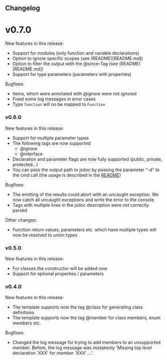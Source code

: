 ## Changelog

# v0.7.0
New features in this release:
 - Support for modules (only function and variable declarations)
 - Option to ignore specific scopes (see (README)[README.md])
 - Option to filter the output with the @since-Tag (see (README)[README.md])
 - Support for type parameters (parameters with properties)

Bugfixes:
 - Items, which were annotated with @ignore were not ignored
 - Fixed some log messages in error cases
 - Type ```function``` will no be mapped to ```Function```

### v0.6.0
New features in this release:
 - Support for multiple parameter types
 - The following tags are now supported
   - @ignore
   - @interface
 - Declaration and parameter flags are now fully supported (public, private, protected...)
 - You can pass the output path to jsdoc by passing the parameter "-d" to the cmd call
   (the usage is described in the [README](README.md#Output-directory-/-file))

Bugfixes:
 - The emitting of the results could abort with an uncaught exception. We now catch all uncaught
   exceptions and write the error to the console
 - Tags with multiple lines in the jsdoc description were not correctly parsed

Other changes:
 - Function return values, parameters etc. which have multiple types will now be resolved to union
   types

### v0.5.0
New features in this release:
 - For classes the constructor will be added now
 - Support for optional properties / parameters

### v0.4.0
New features in this release:
 - The template supports now the tag @class for generating class definitions
 - The template supports now the tag @member for class members, enum members etc.

Bugfixes:
 - Changed the log message for trying to add members to an unsupported member. Before, the log message
   was mistakenly 'Missing top level declaration 'XXX' for member 'XXX' ...'. 
